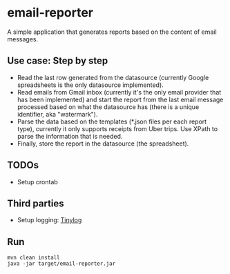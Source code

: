 # email-reporter

A simple application that generates reports based on the content of email messages.

## Use case: Step by step

- Read the last row generated from the datasource (currently Google spreadsheets is the only datasource implemented).
- Read emails from Gmail inbox (currently it's the only email provider that has been implemented) and start the report
from the last email message processed based on what the datasource has (there is a unique identifier, aka "watermark").
- Parse the data based on the templates (*.json files per each report type), currently it only supports receipts from Uber trips. Use XPath to parse the information that is needed.
- Finally, store the report in the datasource (the spreadsheet).

## TODOs

- Setup crontab

## Third parties

- Setup logging: [Tinylog](https://tinylog.org/v2/)

## Run

```
mvn clean install
java -jar target/email-reporter.jar
```